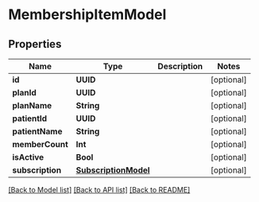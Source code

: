 # MembershipItemModel

## Properties
Name | Type | Description | Notes
------------ | ------------- | ------------- | -------------
**id** | **UUID** |  | [optional] 
**planId** | **UUID** |  | [optional] 
**planName** | **String** |  | [optional] 
**patientId** | **UUID** |  | [optional] 
**patientName** | **String** |  | [optional] 
**memberCount** | **Int** |  | [optional] 
**isActive** | **Bool** |  | [optional] 
**subscription** | [**SubscriptionModel**](SubscriptionModel.md) |  | [optional] 

[[Back to Model list]](../README.md#documentation-for-models) [[Back to API list]](../README.md#documentation-for-api-endpoints) [[Back to README]](../README.md)


